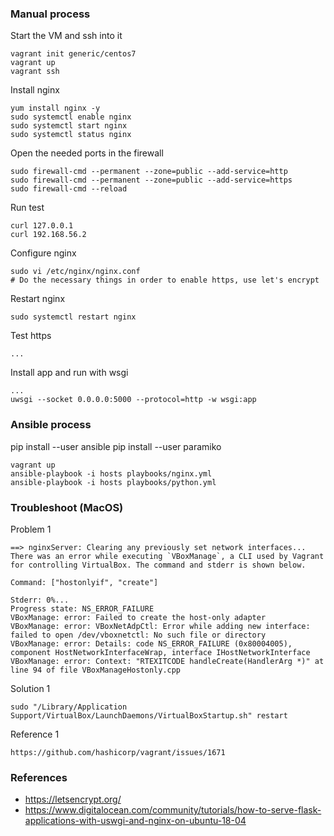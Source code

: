 ### Manual process

Start the VM and ssh into it
```
vagrant init generic/centos7
vagrant up
vagrant ssh
```

Install nginx
```
yum install nginx -y
sudo systemctl enable nginx
sudo systemctl start nginx
sudo systemctl status nginx
```

Open the needed ports in the firewall
```
sudo firewall-cmd --permanent --zone=public --add-service=http
sudo firewall-cmd --permanent --zone=public --add-service=https
sudo firewall-cmd --reload
```

Run test
```
curl 127.0.0.1
curl 192.168.56.2
```

Configure nginx
```
sudo vi /etc/nginx/nginx.conf
# Do the necessary things in order to enable https, use let's encrypt
```

Restart nginx
```
sudo systemctl restart nginx
```

Test https
```
...
```

Install app and run with wsgi
```
...
uwsgi --socket 0.0.0.0:5000 --protocol=http -w wsgi:app
```

### Ansible process

pip install --user ansible
pip install --user paramiko

```
vagrant up
ansible-playbook -i hosts playbooks/nginx.yml
ansible-playbook -i hosts playbooks/python.yml
```

### Troubleshoot (MacOS)

Problem 1

```
==> nginxServer: Clearing any previously set network interfaces...
There was an error while executing `VBoxManage`, a CLI used by Vagrant
for controlling VirtualBox. The command and stderr is shown below.

Command: ["hostonlyif", "create"]

Stderr: 0%...
Progress state: NS_ERROR_FAILURE
VBoxManage: error: Failed to create the host-only adapter
VBoxManage: error: VBoxNetAdpCtl: Error while adding new interface: failed to open /dev/vboxnetctl: No such file or directory
VBoxManage: error: Details: code NS_ERROR_FAILURE (0x80004005), component HostNetworkInterfaceWrap, interface IHostNetworkInterface
VBoxManage: error: Context: "RTEXITCODE handleCreate(HandlerArg *)" at line 94 of file VBoxManageHostonly.cpp
```

Solution 1

```
sudo "/Library/Application Support/VirtualBox/LaunchDaemons/VirtualBoxStartup.sh" restart
```

Reference 1
 
```
https://github.com/hashicorp/vagrant/issues/1671
```

### References

* https://letsencrypt.org/
* https://www.digitalocean.com/community/tutorials/how-to-serve-flask-applications-with-uswgi-and-nginx-on-ubuntu-18-04
